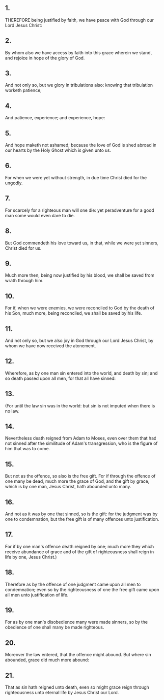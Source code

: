 ## 1.
THEREFORE being justified by faith, we have peace with God through our Lord Jesus Christ:
## 2.
By whom also we have access by faith into this grace wherein we stand, and rejoice in hope of the glory of God.
## 3.
And not only so, but we glory in tribulations also: knowing that tribulation worketh patience;
## 4.
And patience, experience; and experience, hope:
## 5.
And hope maketh not ashamed; because the love of God is shed abroad in our hearts by the Holy Ghost which is given unto us.
## 6.
For when we were yet without strength, in due time Christ died for the ungodly.
## 7.
For scarcely for a righteous man will one die: yet peradventure for a good man some would even dare to die.
## 8.
But God commendeth his love toward us, in that, while we were yet sinners, Christ died for us.
## 9.
Much more then, being now justified by his blood, we shall be saved from wrath through him.
## 10.
For if, when we were enemies, we were reconciled to God by the death of his Son, much more, being reconciled, we shall be saved by his life.
## 11.
And not only so, but we also joy in God through our Lord Jesus Christ, by whom we have now received the atonement.
## 12.
Wherefore, as by one man sin entered into the world, and death by sin; and so death passed upon all men, for that all have sinned:
## 13.
(For until the law sin was in the world: but sin is not imputed when there is no law.
## 14.
Nevertheless death reigned from Adam to Moses, even over them that had not sinned after the similitude of Adam's transgression, who is the figure of him that was to come.
## 15.
But not as the offence, so also is the free gift. For if through the offence of one many be dead, much more the grace of God, and the gift by grace, which is by one man, Jesus Christ, hath abounded unto many.
## 16.
And not as it was by one that sinned, so is the gift: for the judgment was by one to condemnation, but the free gift is of many offences unto justification.
## 17.
For if by one man's offence death reigned by one; much more they which receive abundance of grace and of the gift of righteousness shall reign in life by one, Jesus Christ.)
## 18.
Therefore as by the offence of one judgment came upon all men to condemnation; even so by the righteousness of one the free gift came upon all men unto justification of life.
## 19.
For as by one man's disobedience many were made sinners, so by the obedience of one shall many be made righteous.
## 20.
Moreover the law entered, that the offence might abound. But where sin abounded, grace did much more abound:
## 21.
That as sin hath reigned unto death, even so might grace reign through righteousness unto eternal life by Jesus Christ our Lord.
